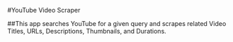 #YouTube Video Scraper

##This app searches YouTube for a given query and scrapes related Video Titles, URLs, Descriptions, Thumbnails, and Durations.